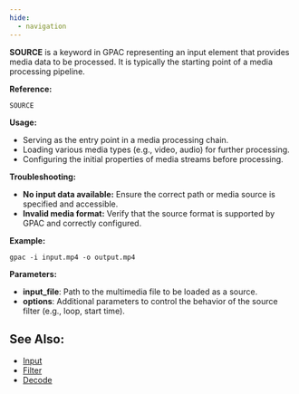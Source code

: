 ```yaml
---
hide:
  - navigation
---
```



**SOURCE** is a keyword in GPAC representing an input element that provides media data to be processed. It is typically the starting point of a media processing pipeline.

**Reference:**

`SOURCE`

**Usage:**

- Serving as the entry point in a media processing chain.
- Loading various media types (e.g., video, audio) for further processing.
- Configuring the initial properties of media streams before processing.

**Troubleshooting:**

- **No input data available:**
  Ensure the correct path or media source is specified and accessible.
- **Invalid media format:**
  Verify that the source format is supported by GPAC and correctly configured.

**Example:**

```plaintext
gpac -i input.mp4 -o output.mp4
```

**Parameters:**

- **input_file**: Path to the multimedia file to be loaded as a source.
- **options**: Additional parameters to control the behavior of the source filter (e.g., loop, start time).
  
## See Also:
- [Input](link-to-input.md)
- [Filter](link-to-filter.md)
- [Decode](link-to-decode.md)

